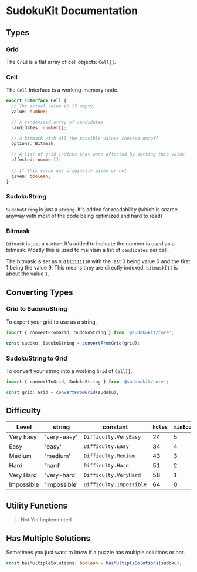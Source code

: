 # SudokuKit Documentation

## Types

### Grid
The `Grid` is a flat array of cell objects: `Cell[]`.

### Cell
The `Cell` Interface is a working-memory node.

```typescript
export interface Cell {
  // The actual value (0 if empty)
  value: number;

  // A randomized array of candidates
  candidates: number[];

  // A bitmask with all the possible values checked on/off
  options: Bitmask;

  // A list of grid indices that were affected by setting this value
  affected: number[];
  
  // If this value was originally given or not
  given: boolean; 
}
```

### SudokuString
`SudokuString` is just a `string`. It's added for readability (which is scarce anyway with most of the code being optimized and hard to read)

### Bitmask
`Bitmask` is just a `number`. It's added to indicate the number is used as a bitmask. 
Mostly this is used to maintain a list of `candidates` per cell.

The bitmask is set as `0b1111111110` with the last 0 being value 0 and the first 1 being the value 9.
This means they are directly indexed. `bitmask[1]` is about the value `1`.

## Converting Types

### Grid to SudokuString
To export your grid to use as a string.

```typescript
import { convertFromGrid, SudokuString } from '@sudokukit/core';

const sudoku: SudokuString = convertFromGrid(grid);
```

### SudokuString to Grid
To convert your string into a working `Grid` of `Cell[]`.

```typescript
import { convertToGrid, SudokuString } from '@sudokukit/core';

const grid: Grid = convertFromGrid(sudoku);
```

## Difficulty

| Level      | string       | constant                | `holes` | `minBound` |
|------------|--------------|-------------------------|---------|------------|
| Very Easy  | 'very-easy'  | `Difficulty.VeryEasy`   | 24      | 5          |
| Easy       | 'easy'       | `Difficulty.Easy`       | 34      | 4          |
| Medium     | 'medium'     | `Difficulty.Medium`     | 43      | 3          |
| Hard       | 'hard'       | `Difficulty.Hard`       | 51      | 2          |
| Very Hard  | 'very-hard'  | `Difficulty.VeryHard`   | 58      | 1          |
| Impossible | 'impossible' | `Difficulty.Impossible` | 64      | 0          |

## Utility Functions

> Not Yet Implemented

## Has Multiple Solutions
Sometimes you just want to know if a puzzle has multiple solutions or not.

```typescript
const hasMultipleSolutions: boolean = hasMultipleSolutions(sudoku);
```
